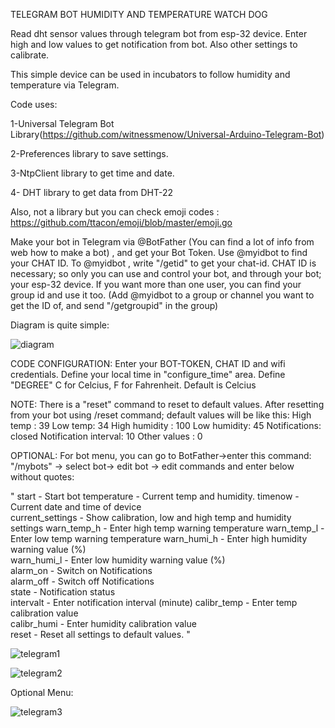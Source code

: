  TELEGRAM BOT HUMIDITY AND TEMPERATURE WATCH DOG

Read dht sensor values through telegram bot from esp-32 device. Enter high and low values to get notification from bot. Also other settings to calibrate.

This simple device can be used in incubators to follow humidity and temperature via Telegram.



Code uses:

  1-Universal Telegram Bot Library(https://github.com/witnessmenow/Universal-Arduino-Telegram-Bot)
	
  2-Preferences library to save settings.
	
  3-NtpClient library to get time and date.
	
  4- DHT library to get data from DHT-22
	
  Also, not a library but you can check emoji codes : https://github.com/ttacon/emoji/blob/master/emoji.go


Make your bot in Telegram via @BotFather (You can find a lot of info from web how to make a bot) , and get your Bot Token. Use @myidbot to find your CHAT ID. To @myidbot , write "/getid" to get your chat-id.
CHAT ID is necessary; so only you can use and control your bot, and through your bot; your esp-32 device.
If you want more than one user, you can find your group id and use it too. (Add @myidbot to a group or channel you want to get the ID of, and send "/getgroupid" in the group)

Diagram is quite simple:


![diagram](https://github.com/eminokkol/telegram-dht-dog/assets/141066897/716decd4-eb99-416a-b369-4d8305f2826f)


CODE CONFIGURATION:
Enter your BOT-TOKEN, CHAT ID and wifi credentials. Define your local time in "configure_time" area.
Define "DEGREE" C for Celcius, F for Fahrenheit. Default is Celcius

NOTE: There is a "reset" command to reset to default values. After resetting from your bot using /reset command; default values will be like this:
High temp : 39
Low temp: 34
High humidity : 100
Low humidity: 45
Notifications: closed
Notification interval: 10
Other values : 0

OPTIONAL:
For bot menu, you can go to BotFather->enter this command:  "/mybots" -> select bot-> edit bot -> edit commands 
and enter below without quotes:


"
start - Start bot
temperature - Current temp and humidity. 
timenow - Current date and time of device  
current_settings - Show calibration, low and high temp and humidity settings 
warn_temp_h - Enter high temp warning temperature
warn_temp_l - Enter low temp warning temperature
warn_humi_h - Enter high humidity warning value (%)  
warn_humi_l - Enter low humidity warning value (%)  
alarm_on - Switch on Notifications  
alarm_off - Switch off Notifications  
state - Notification status  
intervalt - Enter notification interval (minute) 
calibr_temp - Enter temp calibration value  
calibr_humi - Enter humidity calibration value	
reset - Reset all settings to default values. 
"


![telegram1](https://github.com/eminokkol/telegram-dht-dog/assets/141066897/3e95ed52-b136-44a2-8c46-d1704e6c9a19)

![telegram2](https://github.com/eminokkol/telegram-dht-dog/assets/141066897/b200ec09-afb3-4066-acd7-3458763493d5)

Optional Menu:

![telegram3](https://github.com/eminokkol/telegram-dht-dog/assets/141066897/48cd8e84-5b6a-403d-b2b4-e00402b8d693)
